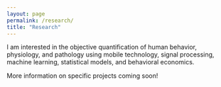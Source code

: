 ```yaml
---
layout: page
permalink: /research/
title: "Research"
---
```


I am interested in the objective quantification of human behavior, physiology, and pathology using mobile technology, signal processing, machine learning, statistical models, and behavioral economics.

More information on specific projects coming soon!
